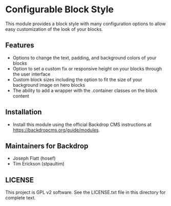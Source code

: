 #  Configurable Block Style

This module provides a block style with many configuration options to allow easy
customization of the look of your blocks.

## Features

  - Options to change the text, padding, and background colors of your blocks
  - Option to set a custom fix or responsive height on your blocks 
      through the user interface
  - Custom block sizes including the option to fit the size of your background
      image on hero blocks
  - The ability to add a wrapper with the .container classes on the block content

## Installation

- Install this module using the official Backdrop CMS instructions at
  https://backdropcms.org/guide/modules.

## Maintainers for Backdrop

- Joseph Flatt (hosef)
- Tim Erickson (stpaultim)

## LICENSE

This project is GPL v2 software. See the LICENSE.txt file in this directory for
complete text.
